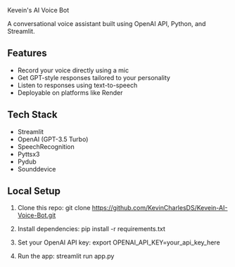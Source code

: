 Kevein's AI Voice Bot

A conversational voice assistant built using OpenAI API, Python, and Streamlit.

## Features
- Record your voice directly using a mic
- Get GPT-style responses tailored to your personality
- Listen to responses using text-to-speech
- Deployable on platforms like Render

## Tech Stack
- Streamlit
- OpenAI (GPT-3.5 Turbo)
- SpeechRecognition
- Pyttsx3
- Pydub
- Sounddevice

## Local Setup

1. Clone this repo:
git clone https://github.com/KevinCharlesDS/Kevein-AI-Voice-Bot.git

2. Install dependencies:
pip install -r requirements.txt

3. Set your OpenAI API key:
export OPENAI_API_KEY=your_api_key_here

4. Run the app:
streamlit run app.py


